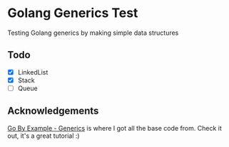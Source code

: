 # Golang Generics Test
Testing Golang generics by making simple data structures

## Todo
- [X] LinkedList
- [X] Stack
- [ ] Queue

## Acknowledgements
[Go By Example - Generics](https://gobyexample.com/generics) is where I got all the base code from. Check it out, it's a great tutorial :)
